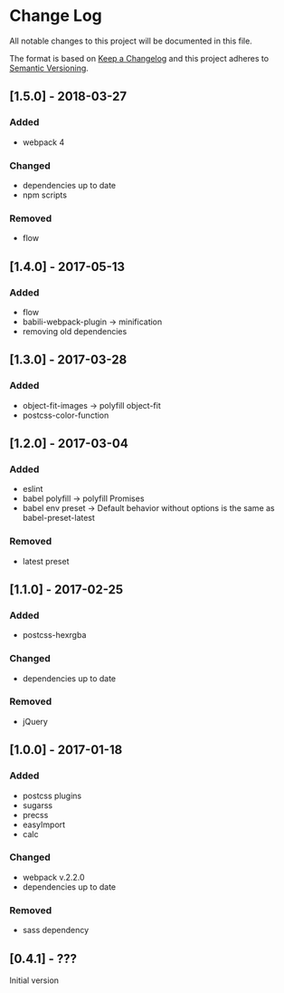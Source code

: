 # Change Log
All notable changes to this project will be documented in this file.

The format is based on [Keep a Changelog](http://keepachangelog.com/)
and this project adheres to [Semantic Versioning](http://semver.org/).

## [1.5.0] - 2018-03-27
### Added
- webpack 4

### Changed
- dependencies up to date
- npm scripts

### Removed
- flow

## [1.4.0] - 2017-05-13
### Added
- flow
- babili-webpack-plugin -> minification
- removing old dependencies

## [1.3.0] - 2017-03-28
### Added
- object-fit-images -> polyfill object-fit
- postcss-color-function

## [1.2.0] - 2017-03-04
### Added
- eslint
- babel polyfill -> polyfill Promises
- babel env preset -> Default behavior without options is the same as babel-preset-latest

### Removed
- latest preset

## [1.1.0] - 2017-02-25
### Added
- postcss-hexrgba

### Changed
- dependencies up to date

### Removed
- jQuery

## [1.0.0] - 2017-01-18
### Added
- postcss plugins
- sugarss
- precss
- easyImport
- calc

### Changed
- webpack v.2.2.0
- dependencies up to date

### Removed
- sass dependency

## [0.4.1] - ???
Initial version
